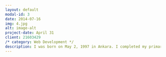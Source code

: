 ```yaml
---
layout: default
modal-id: 3
date: 2014-07-16
img: 4.jpg
alt: image-alt
project-date: April 31
client: 21603429
/* category: Web Development */
description: I was born on May 2, 1997 in Ankara. I completed my primary and high school education at Ted Ankara College. In 2016, I settled in Bilkent University Computer Department. This year is my last year at university and I will graduate in May of 2022.
---
```

